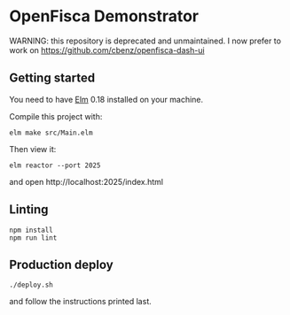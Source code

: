 # OpenFisca Demonstrator

WARNING: this repository is deprecated and unmaintained. I now prefer to work on https://github.com/cbenz/openfisca-dash-ui

## Getting started

You need to have [Elm](http://elm-lang.org/) 0.18 installed on your machine.

Compile this project with:

    elm make src/Main.elm

Then view it:

    elm reactor --port 2025

and open http://localhost:2025/index.html

## Linting

    npm install
    npm run lint

## Production deploy

```
./deploy.sh
```

and follow the instructions printed last.
